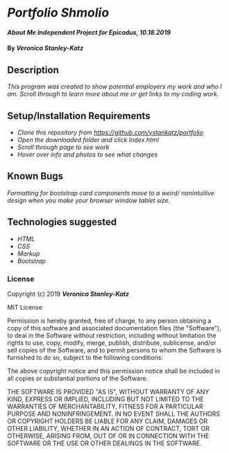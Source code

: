 # _Portfolio Shmolio_

#### _About Me Independent Project for Epicodus, 10.18.2019_

#### By _**Veronica Stanley-Katz**_

## Description

_This program was created to show potential employers my work and who I am. Scroll through to learn more about me or get links to my coding work._

## Setup/Installation Requirements

* _Clone this repository from https://github.com/vstankatz/portfolio_
* _Open the downloaded folder and click Index.html_
* _Scroll through page to see work_
* _Hover over info and photos to see what changes_

## Known Bugs
_Formatting for bootstrap card components move to a weird/ nonintuitive design when you make your browser window tablet size._

## Technologies suggested
* _HTML_
* _CSS_
* _Markup_
* _Bootstrap_

### License

Copyright (c) 2019 **_Veronica Stanley-Katz_**

MIT License

Permission is hereby granted, free of charge, to any person obtaining a copy
of this software and associated documentation files (the "Software"), to deal
in the Software without restriction, including without limitation the rights
to use, copy, modify, merge, publish, distribute, sublicense, and/or sell
copies of the Software, and to permit persons to whom the Software is
furnished to do so, subject to the following conditions:

The above copyright notice and this permission notice shall be included in all
copies or substantial portions of the Software.

THE SOFTWARE IS PROVIDED "AS IS", WITHOUT WARRANTY OF ANY KIND, EXPRESS OR
IMPLIED, INCLUDING BUT NOT LIMITED TO THE WARRANTIES OF MERCHANTABILITY,
FITNESS FOR A PARTICULAR PURPOSE AND NONINFRINGEMENT. IN NO EVENT SHALL THE
AUTHORS OR COPYRIGHT HOLDERS BE LIABLE FOR ANY CLAIM, DAMAGES OR OTHER
LIABILITY, WHETHER IN AN ACTION OF CONTRACT, TORT OR OTHERWISE, ARISING FROM,
OUT OF OR IN CONNECTION WITH THE SOFTWARE OR THE USE OR OTHER DEALINGS IN THE
SOFTWARE.
